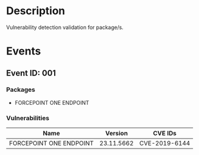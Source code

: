 # Description

Vulnerability detection validation for package/s.

# Events

## Event ID: 001
### Packages
- FORCEPOINT ONE ENDPOINT
### Vulnerabilities

| Name                  | Version  | CVE IDs      
|-----------------------|----------|--------------
|FORCEPOINT ONE ENDPOINT|23.11.5662|CVE-2019-6144 
